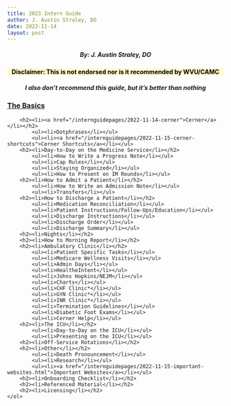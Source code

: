 ```yaml
---
title: 2023 Intern Guide
author: J. Austin Straley, DO
date: 2022-11-14
layout: post
---
```


<html>
<head>
    <meta charset="UTF-8">
    <meta name="viewport" content="width=device-width, initial-scale=1">
        <!-- Grid Styles -->
        <link href="{{site.baseurl}}/assets/grid/bootstrap-grid.min.css" rel="stylesheet">
        <link href="{{site.baseurl}}/assets/grid/grid.css" rel="stylesheet">
        <!-- Fonts -->
        <link rel="stylesheet" href="{{site.baseurl}}/assets/gitbook/gitbook-plugin-fontsettings/website.css">
        <!-- Search -->
        <link rel="stylesheet" href="{{site.baseurl}}/assets/gitbook/gitbook-plugin-search-pro/search.css">
        <link rel="stylesheet" href="{{site.baseurl}}/assets/gitbook/gitbook-plugin-back-to-top-button/plugin.css">
        <!-- Styles -->
        <link rel="stylesheet" href="{{site.baseurl}}/assets/gitbook/style.css">
        <link rel="stylesheet" href="{{site.baseurl}}/assets/gitbook/custom.css">
        <link rel="stylesheet" href="{{site.baseurl}}/assets/gitbook/rouge/{{ site.syntax_highlighter_style | default: 'colorful' }}.css">
        <meta name="HandheldFriendly" content="true"/>
        <meta name="viewport" content="width=device-width, initial-scale=1, user-scalable=no">
        <meta name="apple-mobile-web-app-capable" content="yes">
        <meta name="apple-mobile-web-app-status-bar-style" content="black">
        <link rel="apple-touch-icon-precomposed" sizes="152x152" href="{{site.baseurl}}/assets/gitbook/images/apple-touch-icon-precomposed-152.png">
        <link rel="shortcut icon" href="{{site.baseurl}}/{{site.favicon_path}}" type="image/x-icon">
<style>
h2{
    font-size:100% !important;
}
h3 {
    text-align: left;
}
h4 {
    text-align: center;
    background-color: #FFFACD;
    color: black;
}
h5 {
    text-align: center;
}
h6 {
    font-size: 200%;
    text-align: center;
    border: 1px solid #999;
}
</style>
</head>
</html>

##### By: J. Austin Straley, DO
#### Disclaimer: This is not endorsed nor is it recommended by WVU/CAMC
##### <i>I also don’t recommend this guide, but it’s better than nothing</i>

### [The Basics](../_posts/internguidepages/2022-11-14-basics.md)
        <h2><li><a href="/internguidepages/2022-11-14-cerner">Cerner</a></li></h2>
            <ul><li>Dotphrases</li></ul>
            <ul><li><a href="/internguidepages/2022-11-15-cerner-shortcuts">Cerner Shortcuts</a></li></ul>
        <h2><li>Day-to-Day on the Medicine Service</li></h2>
            <ul><li>How to Write a Progress Note</li></ul>
            <ul><li>Cap Rules</li></ul>
            <ul><li>Staying Organized</li></ul>
            <ul><li>How to Present on IM Rounds</li></ul>
        <h2><li>How to Admit a Patient</li></h2>
            <ul><li>How to Write an Admission Note</li></ul>
            <ul><li>Transfers</li></ul>
        <h2><li>How to Discharge a Patient</li></h2>
            <ul><li>Medication Reconciliation</li></ul>
            <ul><li>Patient Instructions/Follow-Ups/Education</li></ul>
            <ul><li>Discharge Instructions</li></ul>
            <ul><li>Discharge Order</li></ul>
            <ul><li>Discharge Summary</li></ul>
        <h2><li>Nights</li></h2>
        <h2><li>How to Morning Report</li></h2>
        <h2><li>Ambulatory Clinic</li></h2>
            <ul><li>Patient Specific Tasks</li></ul>
            <ul><li>Medicare Wellness Visits</li></ul>
            <ul><li>Admin Days</li></ul>
            <ul><li>HealtheIntent</li></ul>
            <ul><li>Johns Hopkins/NEJM</li></ul>
            <ul><li>Charts</li></ul>
            <ul><li>CHF Clinic*</li></ul>
            <ul><li>GYN Clinic*</li></ul>
            <ul><li>INR Clinic*</li></ul>
            <ul><li>Termination Guidelines</li></ul>
            <ul><li>Diabetic Foot Exams</li></ul>
            <ul><li>Cerner Help</li></ul>
        <h2><li>The ICU</li></h2>
            <ul><li>Day-to-Day on the ICU</li></ul>
            <ul><li>Presenting on the ICU</li></ul>
        <h2><li>Off-Service Rotations</li></h2>
        <h2><li>Other</li></h2>
            <ul><li>Death Pronouncement</li></ul>
            <ul><li>Research</li></ul>
            <ul><li><a href="/internguidepages/2022-11-15-important-websites.html">Important Websites</a></li></ul>
        <h2><li>Onboarding Checklist</li></h2>
        <h2><li>Referenced Material</li></h2>
        <h2><li>Licensing</li></h2>
    </ol>
</div>
</body>

</html>


